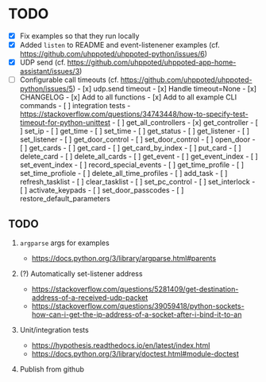 # TODO

- [x] Fix examples so that they run locally
- [x] Added `listen` to README and event-listenener examples (cf. https://github.com/uhppoted/uhppoted-python/issues/6)
- [x] UDP send (cf. https://github.com/uhppoted/uhppoted-app-home-assistant/issues/3)
- [ ] Configurable call timeouts (cf. https://github.com/uhppoted/uhppoted-python/issues/5)
      - [x] udp.send timeout
      - [x] Handle timeout=None
      - [x] CHANGELOG
      - [x] Add to all functions
      - [x] Add to all example CLI commands
      - [ ] integration tests
            - https://stackoverflow.com/questions/34743448/how-to-specify-test-timeout-for-python-unittest
            - [ ] get_all_controllers
            - [x] get_controller
            - [ ] set_ip
            - [ ] get_time
            - [ ] set_time
            - [ ] get_status
            - [ ] get_listener
            - [ ] set_listener
            - [ ] get_door_control
            - [ ] set_door_control
            - [ ] open_door
            - [ ] get_cards
            - [ ] get_card
            - [ ] get_card_by_index
            - [ ] put_card
            - [ ] delete_card
            - [ ] delete_all_cards
            - [ ] get_event
            - [ ] get_event_index
            - [ ] set_event_index
            - [ ] record_special_events
            - [ ] get_time_profile
            - [ ] set_time_profiole
            - [ ] delete_all_time_profiles
            - [ ] add_task
            - [ ] refresh_tasklist
            - [ ] clear_tasklist
            - [ ] set_pc_control
            - [ ] set_interlock
            - [ ] activate_keypads
            - [ ] set_door_passcodes
            - [ ] restore_default_parameters

## TODO

1. `argparse` args for examples
   - https://docs.python.org/3/library/argparse.html#parents

2. (?) Automatically set-listener address
   - https://stackoverflow.com/questions/5281409/get-destination-address-of-a-received-udp-packet
   - https://stackoverflow.com/questions/39059418/python-sockets-how-can-i-get-the-ip-address-of-a-socket-after-i-bind-it-to-an

3. Unit/integration tests
      - https://hypothesis.readthedocs.io/en/latest/index.html
      - https://docs.python.org/3/library/doctest.html#module-doctest

4. Publish from github

